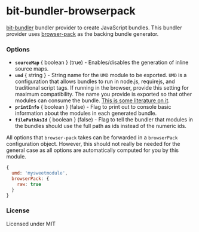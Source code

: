 # bit-bundler-browserpack
[bit-bundler](https://github.com/MiguelCastillo/bit-bundler) bundler provider to create JavaScript bundles. This bundler provider uses [browser-pack](https://github.com/substack/browser-pack) as the backing bundle generator.

### Options

- **`sourceMap`** { boolean } (true) - Enables/disables the generation of inline source maps.
- **`umd`** { string } - String name for the `UMD` module to be exported. `UMD` is a configuration that allows bundles to run in node.js, requirejs, and traditional script tags. If running in the browser, provide this setting for maximum compatibility. The name you provide is exported so that other modules can consume the bundle. [This is some literature on it](https://github.com/umdjs/umd).
- **`printInfo`** { boolean } (false) - Flag to print out to console basic information about the modules in each generated bundle.
- **`filePathAsId`** { boolean } (false) - Flag to tell the bundler that modules in the bundles should use the full path as ids instead of the numeric ids.

All options that `browser-pack` takes can be forwarded in a `browserPack` configuration object. However, this should not really be needed for the general case as all options are automatically computed for you by this module.

``` javascript
{
  umd: 'mysweetmodule',
  browserPack: {
    raw: true
  }
}
```

### License

Licensed under MIT
